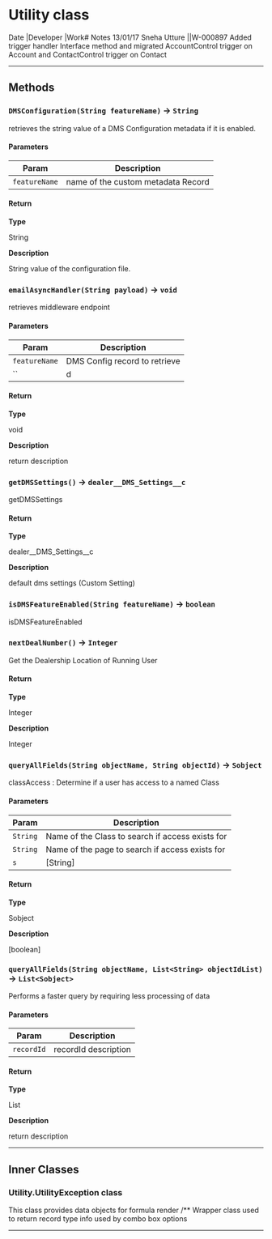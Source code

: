 # Utility class

 Date            |Developer            |Work# Notes 13/01/17           Sneha Utture         ||W-000897 Added trigger handler Interface method and migrated AccountControl trigger on Account and ContactControl trigger on Contact

---
## Methods
### `DMSConfiguration(String featureName)` → `String`

retrieves the string value of a DMS Configuration metadata if it is enabled.

#### Parameters
|Param|Description|
|-----|-----------|
|`featureName` |  name of the custom metadata Record |

#### Return

**Type**

String

**Description**

String value of the configuration file.

### `emailAsyncHandler(String payload)` → `void`

retrieves middleware endpoint

#### Parameters
|Param|Description|
|-----|-----------|
|`featureName` |  DMS Config record to retrieve |
|`` | d |

#### Return

**Type**

void

**Description**

return description

### `getDMSSettings()` → `dealer__DMS_Settings__c`

 getDMSSettings

#### Return

**Type**

dealer__DMS_Settings__c

**Description**

default dms settings (Custom Setting)

### `isDMSFeatureEnabled(String featureName)` → `boolean`

 isDMSFeatureEnabled

### `nextDealNumber()` → `Integer`

 Get the Dealership Location of Running User

#### Return

**Type**

Integer

**Description**

Integer

### `queryAllFields(String objectName, String objectId)` → `Sobject`

 classAccess : Determine if a user has access to a named Class

#### Parameters
|Param|Description|
|-----|-----------|
|`String` |  Name of the Class to search if access exists for |
|`String` |  Name of the page to search if access exists for |
|`s` |  [String] |

#### Return

**Type**

Sobject

**Description**

[boolean]

### `queryAllFields(String objectName, List<String> objectIdList)` → `List<Sobject>`

Performs a faster query by requiring less processing of data

#### Parameters
|Param|Description|
|-----|-----------|
|`recordId` |  recordId description |

#### Return

**Type**

List<Sobject>

**Description**

return description

---
## Inner Classes

### Utility.UtilityException class

This class provides data objects for formula render /** Wrapper class used to return record type info used by combo box options

---
